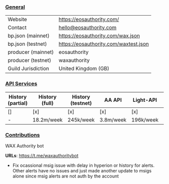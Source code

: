 ### <ins>General</ins>

|  |  |
| --- | --- |
| Website | https://eosauthority.com/ |
| Contact | hello@eosauthority.com |
| bp.json (mainnet) | https://eosauthority.com/wax.json |
| bp.json (testnet) | https://eosauthority.com/waxtest.json |
| producer (mainnet) | eosauthority |
| producer (testnet) | waxauthority |
| Guild Jurisdiction | United Kingdom (GB) |


### <ins>API Services</ins>

| History (partial) | History (full) | History (testnet) | AA API | Light-API  | IPFS |
|--------|--------|--------|--------|--------|--------|
| [] | [x] | [x] | [x] | [x] | [x] |  [x] |
| - | 18.2m/week | 245k/week | 3.8m/week | 196k/week | 12k/week |


### <ins>Contributions</ins>
WAX Authority bot

**URLs**: https://t.me/waxauthoritybot

- Fix ocassional msig issue with delay in hyperion or history for alerts. Other alerts have no issues and just made another update to msigs alone since msig alerts are not auth by the account


